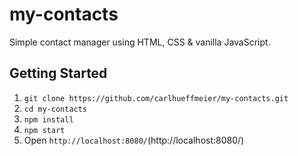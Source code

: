 # my-contacts

Simple contact manager using HTML, CSS & vanilla JavaScript.

## Getting Started

1.  `git clone https://github.com/carlhueffmeier/my-contacts.git`
2.  `cd my-contacts`
3.  `npm install`
4.  `npm start`
5.  Open `http://localhost:8080/`(http://localhost:8080/)
